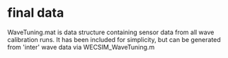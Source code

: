 # final data
WaveTuning.mat is data structure containing sensor data from all wave
calibration runs. It has been included for simplicity, but can be generated
from 'inter' wave data via WECSIM_WaveTuning.m